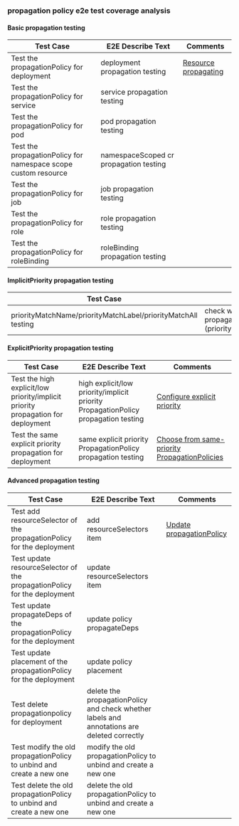 ### propagation policy e2e test coverage analysis

#### Basic propagation testing

| Test Case                                                      | E2E Describe Text                      | Comments                                                                                       |
|----------------------------------------------------------------|----------------------------------------|------------------------------------------------------------------------------------------------|
| Test the propagationPolicy for deployment                      | deployment propagation testing         | [Resource propagating](https://karmada.io/docs/next/userguide/scheduling/resource-propagating) |
| Test the propagationPolicy for service                         | service propagation testing            |                                                                                                |
| Test the propagationPolicy for pod                             | pod propagation testing                |                                                                                                |
| Test the propagationPolicy for namespace scope custom resource | namespaceScoped cr propagation testing |                                                                                                |
| Test the propagationPolicy for job                             | job propagation testing                |                                                                                                |
| Test the propagationPolicy for role                            | role propagation testing               |                                                                                                |
| Test the propagationPolicy for roleBinding                     | roleBinding propagation testing        |                                                                                                |

#### ImplicitPriority propagation testing

| Test Case                                                     | E2E Describe Text                                                                                                                | Comments                                                                                                                           |
|---------------------------------------------------------------|----------------------------------------------------------------------------------------------------------------------------------|------------------------------------------------------------------------------------------------------------------------------------|
| priorityMatchName/priorityMatchLabel/priorityMatchAll testing | check whether the deployment uses the highest priority propagationPolicy (priorityMatchName/priorityMatchLabel/priorityMatchAll) | [Configure implicit priority](https://karmada.io/docs/next/userguide/scheduling/resource-propagating/#configure-implicit-priority) |

#### ExplicitPriority propagation testing

| Test Case                                                                        | E2E Describe Text                                                                  | Comments                                                                                                                                                              |
|----------------------------------------------------------------------------------|------------------------------------------------------------------------------------|-----------------------------------------------------------------------------------------------------------------------------------------------------------------------|
| Test the high explicit/low priority/implicit priority propagation for deployment | high explicit/low priority/implicit priority PropagationPolicy propagation testing | [Configure explicit priority](https://karmada.io/docs/next/userguide/scheduling/resource-propagating#configure-explicit-priority)                                     |
| Test the same explicit priority propagation for deployment                       | same explicit priority PropagationPolicy propagation testing                       | [Choose from same-priority PropagationPolicies](https://karmada.io/docs/next/userguide/scheduling/resource-propagating#choose-from-same-priority-propagationpolicies) |

#### Advanced propagation testing

| Test Case                                                                | E2E Describe Text                                                                           | Comments                                                                                                                    |
|--------------------------------------------------------------------------|---------------------------------------------------------------------------------------------|-----------------------------------------------------------------------------------------------------------------------------|
| Test add resourceSelector of the propagationPolicy for the deployment    | add resourceSelectors item                                                                  | [Update propagationPolicy](https://karmada.io/docs/next/userguide/scheduling/resource-propagating#update-propagationpolicy) |
| Test update resourceSelector of the propagationPolicy for the deployment | update resourceSelectors item                                                               |                                                                                                                             |
| Test update propagateDeps of the propagationPolicy for the deployment    | update policy propagateDeps                                                                 |                                                                                                                             |
| Test update placement of the propagationPolicy for the deployment        | update policy placement                                                                     |                                                                                                                             |
| Test delete propagationpolicy for deployment                             | delete the propagationPolicy and check whether labels and annotations are deleted correctly |                                                                                                                             |
| Test modify the old propagationPolicy to unbind and create a new one     | modify the old propagationPolicy to unbind and create a new one                             |                                                                                                                             |
| Test delete the old propagationPolicy to unbind and create a new one     | delete the old propagationPolicy to unbind and create a new one                             |                                                                                                                             |
